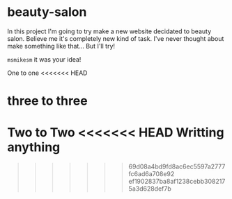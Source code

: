 # beauty-salon

In this project I'm going to try make a new website decidated to beauty salon. Believe me it's completely new kind of task. I've never thought about make something like that... But I'll try!


`msmikesm` it was your idea!


One to one
<<<<<<< HEAD

three to three
=======
Two to Two
<<<<<<< HEAD
Writting anything
=======
>>>>>>> 69d08a4bd9fd8ac6ec5597a2777fc6ad6a708e92
>>>>>>> ef1902837ba8af1238cebb3082175a3d628def7b

